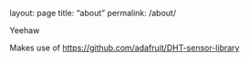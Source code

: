 layout: page title: “about” permalink: /about/

Yeehaw

Makes use of https://github.com/adafruit/DHT-sensor-library
